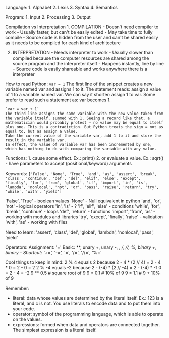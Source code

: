 Language:
	1. Alphabet
	2. Lexis
	3. Syntax
	4. Semantics

Program:
	1. Input
	2. Processing
	3. Output

Compilation vs Interpretation
	1. COMPILATION
	- Doesn't need compiler to work
	- Usually faster, but can't be easily edited
	- May take time to fully compile
	- Source code is hidden from the user and can't be shared easily as it needs to be compiled for each kind of architecture

  2. INTERPRETATION
	- Needs interpreter to work
	- Usually slower than compiled because the computer resources are shared among the source program and the interpreter itself
	- Happens instantly, line by line
	- Source code is easily shareable and works anywhere there is a interpreter

How to read Python:
	`var = 1`
	The first line of the snippet creates a new variable named var and assigns 1 to it.
	The statement reads: assign a value of 1 to a variable named var.
	We can say it shorter: assign 1 to var.
	Some prefer to read such a statement as: var becomes 1.

	`var = var + 1`
	The third line assigns the same variable with the new value taken from the variable itself, summed with 1. Seeing a record like that, a mathematician would probably protest ‒ no value may be equal to itself plus one. This is a contradiction. But Python treats the sign = not as equal to, but as assign a value.
	Take the current value of the variable var, add 1 to it and store the result in the variable var.
	In effect, the value of variable var has been incremented by one, which has nothing to do with comparing the variable with any value.

Functions:
	1. cause some effect. Ex.: print()
	2. or evaluate a value. Ex.: sqrt()
	- have parameters to accept (positional/keyword) arguments

Keywords:
`['False', 'None', 'True', 'and', 'as', 'assert', 'break', 'class', 'continue', 'def', 'del', 'elif', 'else', 'except', 'finally', 'for', 'from', 'global', 'if', 'import', 'in', 'is', 'lambda', 'nonlocal', 'not', 'or', 'pass', 'raise', 'return', 'try', 'while', 'with', 'yield']`

'False', 'True' - boolean values
'None' - Null equivalent in python
'and', 'or', 'not' - logical operators
'in', 'is' - ?
'if', 'elif', 'else' - conditions
'while', 'for', 'break', 'continue' - loops
'def', 'return' - functions
'import', 'from', 'as' - working with modules and libraries
'try', 'except', 'finally', 'raise' - validation
'with', 'as' - working with files

Need to learn: 'assert', 'class', 'del', 'global', 'lambda', 'nonlocal', 'pass', 'yield'

Operators:
	Assignment: '='
  Basic: **, unary +, unary -, *, /, //, %, binary +, binary -
	Shortcut: '+=', '-=', '*=', '/=', '//=', '%='

Cool things to keep in mind:
	2 % 4 equals 2 because 2 - 4 * (2 // 4) = 2 - 4 * 0 = 2 - 0 = 2
	2 % -4 equals -2 because 2 - (-4) * (2 // -4) = 2 - (-4) * -1.0 = 2 - 4 = -2
	9 ** 0.5 # square root of 9
	9 * 0.1 # 10% of 9
	9 * 1.1 # 9 + 10% of 9

Remember:
  - literal: data whose values are determined by the literal itself. Ex.: 123 is a literal, and c is not. You use literals to encode data and to put them into your code.
  - operator: symbol of the programming language, which is able to operate on the values.
  - expressions: formed when data and operators are connected together. The simplest expression is a literal itself.
